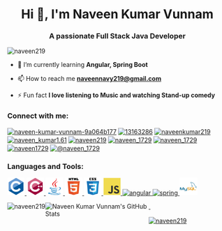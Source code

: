 <h1 align="center">Hi 👋, I'm Naveen Kumar Vunnam</h1>
<h3 align="center">A passionate Full Stack Java Developer</h3>

<p align="left"> <img src="https://komarev.com/ghpvc/?username=naveen219&label=Profile%20views&color=0e75b6&style=flat" alt="naveen219" /> </p>

- 🌱 I’m currently learning **Angular, Spring Boot**

- 📫 How to reach me **naveennavy219@gmail.com**

- ⚡ Fun fact **I love listening to Music and watching Stand-up comedy**

<h3 align="left">Connect with me:</h3>
<p align="left">
<a href="https://linkedin.com/in/naveen-kumar-vunnam-9a064b177" target="blank"><img align="center" src="https://raw.githubusercontent.com/rahuldkjain/github-profile-readme-generator/master/src/images/icons/Social/linked-in-alt.svg" alt="naveen-kumar-vunnam-9a064b177" height="30" width="40" /></a>
<a href="https://stackoverflow.com/users/13163286" target="blank"><img align="center" src="https://raw.githubusercontent.com/rahuldkjain/github-profile-readme-generator/master/src/images/icons/Social/stack-overflow.svg" alt="13163286" height="30" width="40" /></a>
<a href="https://fb.com/naveenkumar219" target="blank"><img align="center" src="https://raw.githubusercontent.com/rahuldkjain/github-profile-readme-generator/master/src/images/icons/Social/facebook.svg" alt="naveenkumar219" height="30" width="40" /></a>
<a href="https://instagram.com/naveen_kumar1.61" target="blank"><img align="center" src="https://raw.githubusercontent.com/rahuldkjain/github-profile-readme-generator/master/src/images/icons/Social/instagram.svg" alt="naveen_kumar1.61" height="30" width="40" /></a>
<a href="https://www.codechef.com/users/naveen219" target="blank"><img align="center" src="https://cdn.jsdelivr.net/npm/simple-icons@3.1.0/icons/codechef.svg" alt="naveen219" height="30" width="40" /></a>
<a href="https://www.hackerrank.com/naveen_1729" target="blank"><img align="center" src="https://raw.githubusercontent.com/rahuldkjain/github-profile-readme-generator/master/src/images/icons/Social/hackerrank.svg" alt="naveen_1729" height="30" width="40" /></a>
<a href="https://codeforces.com/profile/naveen_1729" target="blank"><img align="center" src="https://raw.githubusercontent.com/rahuldkjain/github-profile-readme-generator/master/src/images/icons/Social/codeforces.svg" alt="naveen_1729" height="30" width="40" /></a>
<a href="https://www.leetcode.com/naveen1729" target="blank"><img align="center" src="https://raw.githubusercontent.com/rahuldkjain/github-profile-readme-generator/master/src/images/icons/Social/leet-code.svg" alt="naveen1729" height="30" width="40" /></a>
<a href="https://www.hackerearth.com/@naveen_1729" target="blank"><img align="center" src="https://raw.githubusercontent.com/rahuldkjain/github-profile-readme-generator/master/src/images/icons/Social/hackerearth.svg" alt="@naveen_1729" height="30" width="40" /></a>
</p>

<h3 align="left">Languages and Tools:</h3>
<p align="left">
 
  <a href="https://www.cprogramming.com/" target="_blank" rel="noreferrer"> 
    <img src="https://raw.githubusercontent.com/devicons/devicon/master/icons/c/c-original.svg" alt="c" width="40" height="40"/>
  </a> 
  <a href="https://www.w3schools.com/cpp/" target="_blank" rel="noreferrer"> 
    <img src="https://raw.githubusercontent.com/devicons/devicon/master/icons/cplusplus/cplusplus-original.svg" alt="cplusplus" width="40" height="40"/> 
  </a> 
  <a href="https://www.java.com" target="_blank" rel="noreferrer">
  <img src="https://raw.githubusercontent.com/devicons/devicon/master/icons/java/java-original.svg" alt="java" width="40" height="40"/>
  </a> 
    <a href="https://www.w3.org/html/" target="_blank" rel="noreferrer">
    <img src="https://raw.githubusercontent.com/devicons/devicon/master/icons/html5/html5-original-wordmark.svg" alt="html5" width="40" height="40"/> 
  </a>
  <a href="https://www.w3schools.com/css/" target="_blank" rel="noreferrer"> 
    <img src="https://raw.githubusercontent.com/devicons/devicon/master/icons/css3/css3-original-wordmark.svg" alt="css3" width="40" height="40"/> 
  </a> 
 
  <a href="https://developer.mozilla.org/en-US/docs/Web/JavaScript" target="_blank" rel="noreferrer"> 
    <img src="https://raw.githubusercontent.com/devicons/devicon/master/icons/javascript/javascript-original.svg" alt="javascript" width="40" height="40"/> 
  </a> 
  
  </a> 
   <a href="https://angular.io" target="_blank" rel="noreferrer"> 
   <img src="https://angular.io/assets/images/logos/angular/angular.svg" alt="angular" width="40" height="40"/> 
  </a>
  <a href="https://spring.io/" target="_blank" rel="noreferrer"> 
    <img src="https://www.vectorlogo.zone/logos/springio/springio-icon.svg" alt="spring" width="40" height="40"/>
  </a> 
  <a href="https://www.mysql.com/" target="_blank" rel="noreferrer">
    <img src="https://raw.githubusercontent.com/devicons/devicon/master/icons/mysql/mysql-original-wordmark.svg" alt="mysql" width="40" height="40"/> </a> <a href="https://postman.com" target="_blank" rel="noreferrer">
</p>
<p><img align="left" src="https://github-readme-stats.vercel.app/api/top-langs?username=naveen219&show_icons=true&locale=en&layout=compact" alt="naveen219" /></p>
<p>&nbsp;
  <img  align = "left" width = "47%" alt="Naveen Kumar Vunnam's GitHub Stats" src="https://github-readme-stats.vercel.app/api?username=Naveen219&show_icons=true&hide_border=false&title_color=ff652f&icon_color=FFE400&bg_color=09131B&text_color=ffffff&border_color=0c1a25" />
 </p>

<p><img align="center" src="https://github-readme-streak-stats.herokuapp.com/?user=naveen219&" alt="naveen219" /></p>
